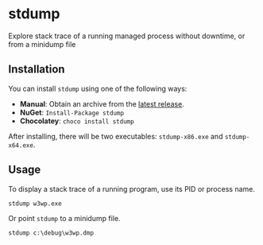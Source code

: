 # stdump

Explore stack trace of a running managed process without downtime, or from a minidump file 

## Installation

You can install `stdump` using one of the following ways:

* **Manual**: Obtain an archive from the [latest release](https://github.com/odinserj/stdump/releases/latest).
* **NuGet**: `Install-Package stdump`
* **Chocolatey**: `choco install stdump`
 
After installing, there will be two executables: `stdump-x86.exe` and `stdump-x64.exe`.

## Usage

To display a stack trace of a running program, use its PID or process name.

```
stdump w3wp.exe
```

Or point `stdump` to a minidump file.

```
stdump c:\debug\w3wp.dmp
```
